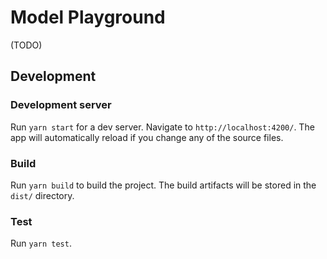# Model Playground

(TODO)

## Development

### Development server

Run `yarn start` for a dev server. Navigate to `http://localhost:4200/`. The app
will automatically reload if you change any of the source files.

### Build

Run `yarn build` to build the project. The build artifacts will be stored in the
`dist/` directory.

### Test

Run `yarn test`.

